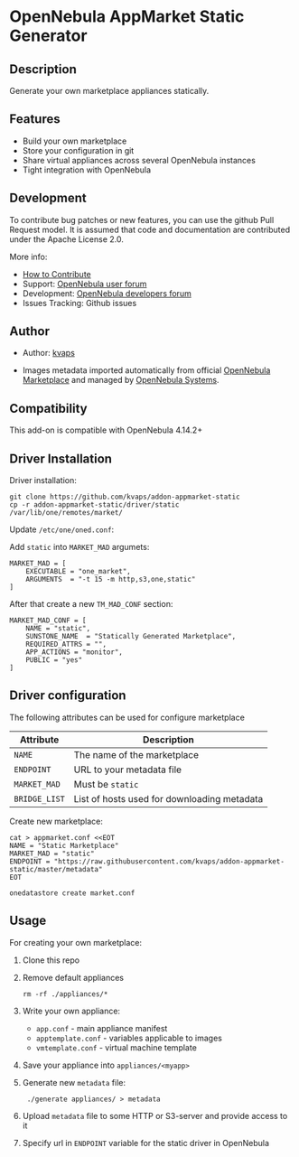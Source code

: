 # OpenNebula AppMarket Static Generator

## Description

Generate your own marketplace appliances statically.

## Features

* Build your own marketplace
* Store your configuration in git
* Share virtual appliances across several OpenNebula instances
* Tight integration with OpenNebula

## Development

To contribute bug patches or new features, you can use the github Pull Request model. It is assumed that code and documentation are contributed under the Apache License 2.0. 

More info:
* [How to Contribute](http://opennebula.org/addons/contribute/)
* Support: [OpenNebula user forum](https://forum.opennebula.org/c/support)
* Development: [OpenNebula developers forum](https://forum.opennebula.org/c/development)
* Issues Tracking: Github issues

## Author

* Author: [kvaps](http://github.com/kvaps)

* Images metadata imported automatically from official [OpenNebula Marketplace](http://marketplace.opennebula.systems/) and managed by [OpenNebula Systems](http://opennebula.systems/).

## Compatibility

This add-on is compatible with OpenNebula 4.14.2+

## Driver Installation

Driver installation:

```
git clone https://github.com/kvaps/addon-appmarket-static
cp -r addon-appmarket-static/driver/static /var/lib/one/remotes/market/
```

Update `/etc/one/oned.conf`:

Add `static` into `MARKET_MAD` argumets:

```
MARKET_MAD = [
    EXECUTABLE = "one_market",
    ARGUMENTS  = "-t 15 -m http,s3,one,static"
]
```

After that create a new `TM_MAD_CONF` section:

```
MARKET_MAD_CONF = [
    NAME = "static",
    SUNSTONE_NAME  = "Statically Generated Marketplace",
    REQUIRED_ATTRS = "",
    APP_ACTIONS = "monitor",
    PUBLIC = "yes"
]
```

## Driver configuration

The following attributes can be used for configure marketplace

|    Attribute        |                     Description                |
| ---------------     | ---------------------------------------------- |
| `NAME`              | The name of the marketplace                    |
| `ENDPOINT`          | URL to your metadata file                      |
| `MARKET_MAD`        | Must be `static`                               |
| `BRIDGE_LIST`       | List of hosts used for downloading metadata    |


Create new marketplace:

```
cat > appmarket.conf <<EOT
NAME = "Static Marketplace"
MARKET_MAD = "static"
ENDPOINT = "https://raw.githubusercontent.com/kvaps/addon-appmarket-static/master/metadata"
EOT

onedatastore create market.conf
```

## Usage 

For creating your own marketplace:

1. Clone this repo

2. Remove default appliances

   ```
   rm -rf ./appliances/*
   ```

3. Write your own appliance:

   * `app.conf` - main appliance manifest
   * `apptemplate.conf` - variables applicable to images
   * `vmtemplate.conf` - virtual machine template

4. Save your appliance into `appliances/<myapp>`

5. Generate new `metadata` file:

   ```
    ./generate appliances/ > metadata
   ```

6. Upload `metadata` file to some HTTP or S3-server and provide access to it

7. Specify url in `ENDPOINT` variable for the static driver in OpenNebula
